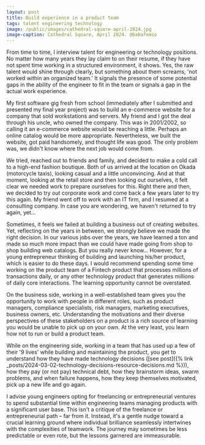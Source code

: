 ```yaml
---
layout: post
title: Build experience in a product team
tags: talent engineering technology
image: /public/images/cathedral-square-april-2024.jpg
image-caption: Cathedral Square, April 2024. @babafemio
---
```


From time to time, I interview talent for engineering or technology positions. No matter how many years they lay claim to on their resume, if they have not spent time working in a structured environment, it shows. Yes, the raw talent would shine through clearly, but something about them screams, 'not worked within an organized team.' It signals the presence of some potential gaps in the ability of the engineer to fit in the team or signals a gap in the actual work experience.

<!--more-->
My first software gig fresh from school (immediately after I submitted and presented my final year project) was to build an e-commerce website for a company that sold workstations and servers. My friend and I got the deal through his uncle, who owned the company. This was in 2001/2002, so calling it an e-commerce website would be reaching a little. Perhaps an online catalog would be more appropriate. Nevertheless, we built the website, got paid handsomely, and thought life was good. The only problem was, we didn't know where the next job would come from.

We tried, reached out to friends and family, and decided to make a cold call to a high-end fashion boutique. Both of us arrived at the location on Okada (motorcycle taxis), looking casual and a little unconvincing. And at that moment, looking at the retail store and then looking out ourselves, it felt clear we needed work to prepare ourselves for this. Right there and then, we decided to try out corporate work and come back a few years later to try this again. My friend went off to work with an IT firm, and I resumed at a consulting company. In case you are wondering, we haven't returned to try again, yet...

Sometimes, it feels we failed at building a business out of creating websites. Yet, reflecting on the years in between, we strongly believe we made the right decision. In our various jobs over the years, we have learned a ton and made so much more impact than we could have made going from shop to shop building web catalogs. But you really never know... However, for a young entrepreneur thinking of building and launching his/her product, which is easier to do these days. I would recommend spending some time working on the product team of a Fintech product that processes millions of transactions daily, or any other technology product that generates millions of daily core interactions. The learning opportunity cannot be overstated. 

On the business side, working in a well-established team gives you the opportunity to work with people in different roles, such as product managers, compliance specialists, risk managers, marketing executives, business owners, etc. Understanding the motivations and their diverse perspectives of these stakeholders on a product is a rich source of learning you would be unable to pick up on your own. At the very least, you learn how not to run or build a product team.

While on the engineering side, working in a team that has used up a few of their '9 lives' while building and maintaining the product, you get to understand how they have made technology decisions ([see post]({% link _posts/2024-03-02-technology-decisions-resource-decisions.md %})), how they pay (or not pay) technical debt, how they brainstorm ideas, swarm problems, and when failure happens, how they keep themselves motivated, pick up a new life and go again.

I advise young engineers opting for freelancing or entrepreneurial ventures to spend substantial time within engineering teams managing products with a significant user base. This isn't a critique of the freelance or entrepreneurial path – far from it. Instead, it's a gentle nudge toward a crucial learning ground where individual brilliance seamlessly intertwines with the complexities of teamwork. The journey may sometimes be less predictable or even rote, but the lessons garnered are immeasurable.
